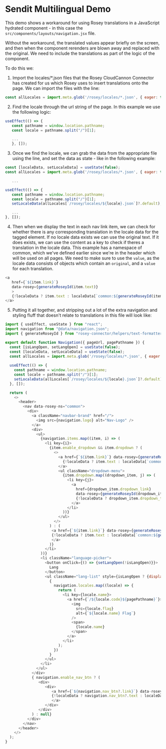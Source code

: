 # Sendit Multilingual Demo

This demo shows a workaround for using Rosey translations in a JavaScript hydrated component - in this case the `src/components/layouts/navigation.jsx` file.

Without the workaround, the translated values appear briefly on the screen, and then when the component rerenders are blown away and replaced with the original. We need to include the translations as part of the logic of the component.

To do this we:

1. Import the locales/*.json files that the Rosey CloudCannon Connector has created for us which Rosey uses to insert translations onto the page. We can import the files with the line:
```javascript
const allLocales = import.meta.glob('/rosey/locales/*.json', { eager: true });
```
2. Find the locale through the url string of the page. In this example we use the following logic:
```javascript
useEffect(() => {
   const pathname = window.location.pathname;
   const locale = pathname.split("/")[1];

   ...
   }, []);
```
3. Once we find the locale, we can grab the data from the appropriate file using the line, and set the data as state - like in the following example:
```javascript
const [localeData, setLocaleData] = useState(false);
const allLocales = import.meta.glob('/rosey/locales/*.json', { eager: true });

   ...

useEffect(() => {
   const pathname = window.location.pathname;
   const locale = pathname.split("/")[1];
   setLocaleData(allLocales[`/rosey/locales/${locale}.json`]?.default);

   ...
}, []);

```
4. Then when we display the text in each nav link item, we can check for whether there is any corresponding translation in the locale data for the tagged element. If no locale data exists we can use the original text. If it does exists, we can use the content as a key to check if theres a translation in the locale data. This example has a namespace of common, which we've defined earlier since we're in the header which will be used on all pages. We need to make sure to use the `value`, as the locale data consists of objects which contain an `original`, and a `value` for each translation.

```javascript
<a
   href={`${item.link}`}
   data-rosey={generateRoseyId(item.text)}
   >
   {!localeData ? item.text : localeData[`common:${generateRoseyId(item.text)}`]?.value}
</a>
```

5. Putting it all together, and stripping out a lot of the extra navigation and styling fluff that doesn't relate to translations in this file will look like:

```javascript
import { useEffect, useState } from "react";
import navigation from "@data/navigation.json";
import { generateRoseyId } from "rosey-connector/helpers/text-formatters.mjs"

export default function Navigation({ pageUrl, pagePathname }) {
  const [isLangOpen, setLangOpen] = useState(false);
  const [localeData, setLocaleData] = useState(false);
  const allLocales = import.meta.glob('/rosey/locales/*.json', { eager: true });
  
  useEffect(() => {
    const pathname = window.location.pathname;
    const locale = pathname.split("/")[1];
    setLocaleData(allLocales[`/rosey/locales/${locale}.json`]?.default);
  }, []);

  return (
    <>
      <header>
        <nav data-rosey-ns="common">
          <div>
            <a className="navbar-brand" href="/">
              <img src={navigation.logo} alt="Nav-Logo" />
            </a>
            <div>
              <ul>
                {navigation.items.map((item, i) => (
                  <li key={i}>
                    {item.enable_dropdown && item.dropdown ? (
                      <>
                        <a href={`${item.link}`} data-rosey={generateRoseyId(item.text)}>
                          {!localeData ? item.text : localeData[`common:${generateRoseyId(item.text)}`]?.value}
                        </a>
                        <ul className="dropdown-menu">
                          {item.dropdown.map((dropdown_item, j) => (
                            <li key={j}>
                              <a
                                href={dropdown_item.dropdown_link}
                                data-rosey={generateRoseyId(dropdown_item.dropdown_text)}>
                                {!localeData ? dropdown_item.dropdown_text : localeData[`common:${generateRoseyId(dropdown_item.dropdown_text)}`]?.value}
                              </a>
                            </li>
                          ))}
                        </ul>
                      </>
                    ) : (
                     <a href={`${item.link}`} data-rosey={generateRoseyId(item.text)}>
                     {!localeData ? item.text : localeData[`common:${generateRoseyId(item.text)}`]?.value}
                     </a>
                    )}
                  </li>
                ))}
                <li className="language-picker">
                  <button onClick={() => {setLangOpen(!isLangOpen)}}>
                    Lang
                  </button>
                  <ul className="lang-list" style={isLangOpen ? {display: "flex"} : {display: "none"}}>
                    {
                      navigation.locales.map((locale) => {
                        return (
                          <li key={locale.name}>
                            <a href={`/${locale.code}${pagePathname}`}> 
                              <img
                                src={locale.flag}
                                alt={`${locale.name} Flag`}
                              />
                              <span>
                                {locale.name}
                              </span>
                            </a>
                          </li>
                        );
                      })
                    }
                  </ul>
                </li>
              </ul>
            </div>
            { navigation.enable_nav_btn ? (
               <div>
                  <div>
                     <a href={`${navigation.nav_btn?.link}`} data-rosey={generateRoseyId(navigation.nav_btn?.text)}>
                     {!localeData ? navigation.nav_btn?.text : localeData[`common:${generateRoseyId(navigation.nav_btn?.text)}`]?.value}
                     </a>
                  </div>
               </div>
            ) : null}
          </div>
        </nav>
      </header>
    </>
  );
}
```
